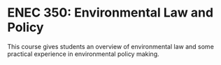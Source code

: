 # ENEC 350: Environmental Law and Policy

This course gives students an overview of environmental law and some practical experience in environmental policy making.